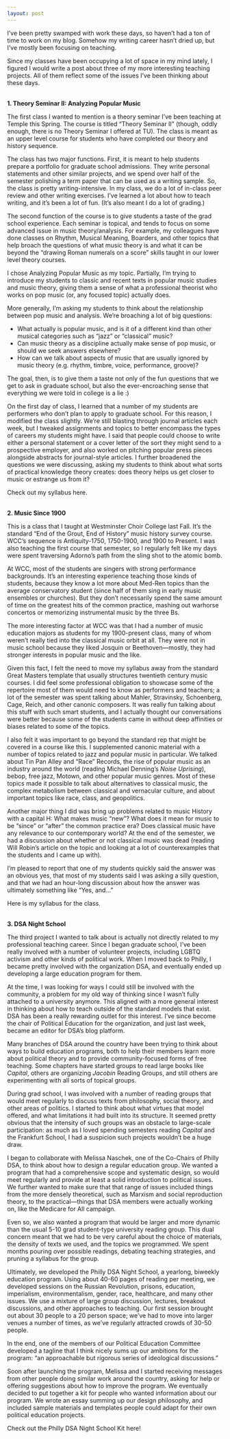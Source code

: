 ```yaml
---
layout: post
---
```

I’ve been pretty swamped with work these days, so haven’t had a ton of time to work on my blog. Somehow my writing career hasn’t dried up, but I’ve mostly been focusing on teaching.

Since my classes have been occupying a lot of space in my mind lately, I figured I would write a post about three of my more interesting teaching projects. All of them reflect some of the issues I’ve been thinking about these days.
<br>
<br>

<strong>1. Theory Seminar II: Analyzing Popular Music</strong>

The first class I wanted to mention is a theory seminar I’ve been teaching at Temple this Spring. The course is titled “Theory Seminar II” (though, oddly enough, there is no Theory Seminar I offered at TU). The class is meant as an upper level course for students who have completed our theory and history sequence.

The class has two major functions. First, it is meant to help students prepare a portfolio for graduate school admissions. They write personal statements and other similar projects, and we spend over half of the semester polishing a term paper that can be used as a writing sample. So, the class is pretty writing-intensive. In my class, we do a lot of in-class peer review and other writing exercises. I’ve learned a lot about how to teach writing, and it’s been a lot of fun. (It’s also meant I do a lot of grading.)

The second function of the course is to give students a taste of the grad school experience. Each seminar is topical, and tends to focus on some advanced issue in music theory/analysis. For example, my colleagues have done classes on Rhythm, Musical Meaning, Boarders, and other topics that help broach the questions of what music theory is and what it can be beyond the “drawing Roman numerals on a score” skills taught in our lower level theory courses.

I chose Analyzing Popular Music as my topic. Partially, I’m trying to introduce my students to classic and recent texts in popular music studies and music theory, giving them a sense of what a professional theorist who works on pop music (or, any focused topic) actually does.

More generally, I’m asking my students to think about the relationship between pop music and analysis. We’re broaching a lot of big questions:

<ul>
<li>What actually is popular music, and is it of a different kind than other musical categories such as “jazz” or “classical” music?</li>
<li>Can music theory as a discipline actually make sense of pop music, or should we seek answers elsewhere?</li>
<li>How can we talk about aspects of music that are usually ignored by music theory (e.g. rhythm, timbre, voice, performance, groove)?</li>
</ul>

The goal, then, is to give them a taste not only of the fun questions that we get to ask in graduate school, but also the ever-encroaching sense that everything we were told in college is a lie :)

On the first day of class, I learned that a number of my students are performers who don’t plan to apply to graduate school. For this reason, I modified the class slightly. We’re still blasting through journal articles each week, but I tweaked assignments and topics to better encompass the types of careers my students might have. I said that people could choose to write either a personal statement or a cover letter of the sort they might send to a prospective employer, and also worked on pitching popular press pieces alongside abstracts for journal-style articles. I further broadened the questions we were discussing, asking my students to think about what sorts of practical knowledge theory creates: does theory helps us get closer to music or estrange us from it?

Check out my syllabus here.
<br>
<br>

<strong>2. Music Since 1900</strong>

This is a class that I taught at Westminster Choir College last Fall. It’s the standard “End of the Grout, End of History” music history survey course. WCC’s sequence is Antiquity-1750, 1750-1900, and 1900 to Present. I was also teaching the first course that semester, so I regularly felt like my days were spent traversing Adorno’s path from the sling shot to the atomic bomb.

At WCC, most of the students are singers with strong performance backgrounds. It’s an interesting experience teaching those kinds of students, because they know a lot more about Med-Ren topics than the average conservatory student (since half of them sing in early music ensembles or churches). But they don’t necessarily spend the same amount of time on the greatest hits of the common practice, mashing out warhorse concertos or memorizing instrumental music by the three Bs. 

The more interesting factor at WCC was that I had a number of music education majors as students for my 1900-present class, many of whom weren’t really tied into the classical music orbit at all. They were not in music school because they liked Josquin or Beethoven—mostly, they had stronger interests in popular music and the like.

Given this fact, I felt the need to move my syllabus away from the standard Great Masters template that usually structures twentieth century music courses. I did feel some professional obligation to showcase some of the repertoire most of them would need to know as performers and teachers; a lot of the semester was spent talking about Mahler, Stravinsky, Schoenberg, Cage, Reich, and other canonic composers. It was really fun talking about this stuff with such smart students, and I actually thought our conversations were better because some of the students came in without deep affinities or biases related to some of the topics.

I also felt it was important to go beyond the standard rep that might be covered in a course like this. I supplemented canonic material with a number of topics related to jazz and popular music in particular. We talked about Tin Pan Alley and “Race” Records, the rise of popular music as an industry around the world (reading Michael Denning’s <em>Noise Uprising</em>), bebop, free jazz, Motown, and other popular music genres. Most of these topics made it possible to talk about alternatives to classical music, the complex metabolism between classical and vernacular culture, and about important topics like race, class, and geopolitics.

Another major thing I did was bring up problems related to music History with a capital H: What makes music “new”? What does it mean for music to be “since” or “after” the common practice era? Does classical music have any relevance to our contemporary world? At the end of the semester, we had a discussion about whether or not classical music was dead (reading Will Robin’s article on the topic and looking at a lot of counterexamples that the students and I came up with).

I’m pleased to report that one of my students quickly said the answer was an obvious yes, that most of my students said I was asking a silly question, and that we had an hour-long discussion about how the answer was ultimately something like “Yes, and…”

Here is my syllabus for the class.
<br>
<br>

<strong>3. DSA Night School</strong>

The third project I wanted to talk about is actually not directly related to my professional teaching career. Since I began graduate school, I’ve been really involved with a number of volunteer projects, including LGBTQ activism and other kinds of political work. When I moved back to Philly, I became pretty involved with the organization DSA, and eventually ended up developing a large education program for them.

At the time, I was looking for ways I could still be involved with the community, a problem for my old way of thinking since I wasn’t fully attached to a university anymore. This aligned with a more general interest in thinking about how to teach outside of the standard models that exist. DSA has been a really rewarding outlet for this interest. I’ve since become the chair of Political Education for the organization, and just last week, became an editor for DSA’s blog platform.

Many branches of DSA around the country have been trying to think about ways to build education programs, both to help their members learn more about political theory and to provide community-focused forms of free teaching. Some chapters have started groups to read large books like <em>Capital</em>, others are organizing <em>Jacobin</em> Reading Groups, and still others are experimenting with all sorts of topical groups.

During grad school, I was involved with a number of reading groups that would meet regularly to discuss texts from philosophy, social theory, and other areas of politics. I started to think about what virtues that model offered, and what limitations it had built into its structure. It seemed pretty obvious that the intensity of such groups was an obstacle to large-scale participation: as much as I loved spending semesters reading <em>Capital</em> and the Frankfurt School, I had a suspicion such projects wouldn’t be a huge draw.

I began to collaborate with Melissa Naschek, one of the Co-Chairs of Philly DSA, to think about how to design a regular education group. We wanted a program that had a comprehensive scope and systematic design, so would meet regularly and provide at least a solid introduction to political issues. We further wanted to make sure that that range of issues included things from the more densely theoretical, such as Marxism and social reproduction theory, to the practical—things that DSA members were actually working on, like the Medicare for All campaign. 

Even so, we also wanted a program that would be larger and more dynamic than the usual 5-10 grad student-type university reading group. This dual concern meant that we had to be very careful about the choice of materials, the density of texts we used, and the topics we programmed. We spent months pouring over possible readings, debating teaching strategies, and pruning a syllabus for the group.

Ultimately, we developed the Philly DSA Night School, a yearlong, biweekly education program. Using about 40-60 pages of reading per meeting, we developed sessions on the Russian Revolution, prisons, education, imperialism, environmentalism, gender, race, healthcare, and many other issues. We use a mixture of large group discussion, lectures, breakout discussions, and other approaches to teaching. Our first session brought out about 30 people to a 20 person space; we’ve had to move into larger venues a number of times, as we’ve regularly attracted crowds of 30-50 people.

In the end, one of the members of our Political Education Committee developed a tagline that I think nicely sums up our ambitions for the program: “an approachable but rigorous series of ideological discussions.”

Soon after launching the program, Melissa and I started receiving messages from other people doing similar work around the country, asking for help or offering suggestions about how to improve the program. We eventually decided to put together a kit for people who wanted information about our program. We wrote an essay summing up our design philosophy, and included sample materials and templates people could adapt for their own political education projects.

Check out the Philly DSA Night School Kit here!
